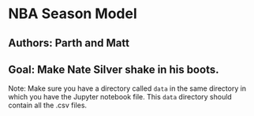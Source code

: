 # NBA Season Model

## Authors: Parth and Matt
## Goal: Make Nate Silver shake in his boots.

Note: Make sure you have a directory called `data` in the same directory in which you have the Jupyter notebook file. This `data` directory should contain all the .csv files.
